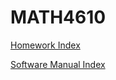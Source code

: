 # MATH4610

[Homework Index](https://github.com/CamWeil/math4610/blob/master/homework/homeworkindex.md)

[Software Manual Index](https://github.com/CamWeil/math4610/blob/master/softwaremanual/softwaremanualindex.md)
